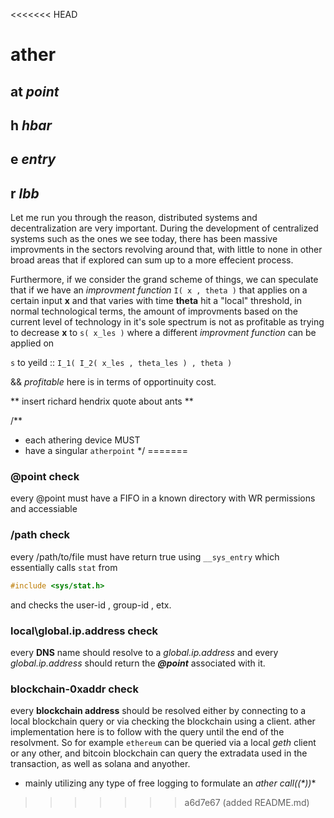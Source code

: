 <<<<<<< HEAD
# ather


## at *point*

## h *hbar*

## e *entry*

## r *lbb*

Let me run you through the reason, distributed systems and decentralization are very important. During the development of centralized systems such as the ones we see today, there has been massive improvments in the sectors revolving around that, with little to none in other broad areas that if explored can sum up to a more effecient process. 

Furthermore, if we consider the grand scheme of things, we can speculate that if we have an *improvment function* `I( x , theta )` that applies on a certain input **x** and that varies with time **theta** hit a "local" threshold, in normal technological terms, the amount of improvments based on the current level of technology in it's sole spectrum is not as profitable as trying to decrease **x** to `s( x_les )` where a different *improvment function* can be applied on 

`s` to yeild :: 
	`I_1( I_2( x_les , theta_les ) , theta )`


&& *profitable* here is in terms of opportinuity cost.


** insert richard hendrix quote about ants **


/**
 * each athering device MUST
 * have a singular `atherpoint`
 */
=======
### @point check

every @point must have a FIFO in a known directory with WR permissions and accessiable


### /path check

every /path/to/file must have return true using `__sys_entry` which essentially calls `stat` from 
```c
#include <sys/stat.h>
```
and checks the user-id , group-id , etx.


### local\global.ip.address check

every **DNS** name should resolve to a *global.ip.address* and every *global.ip.address* should return the ***@point*** associated with it.


### blockchain-0xaddr check

every **blockchain address** should be resolved either by connecting to a local blockchain query or via checking the blockchain using a client. ather implementation here is to follow with the query until the end of the resolvment. So for example `ethereum` can be queried via a local *geth* client or any other, and bitcoin blockchain can query the extradata used in the transaction, as well as solana and anyother.

- mainly utilizing any type of free logging to formulate an **ather call*((*))**


>>>>>>> a6d7e67 (added README.md)
